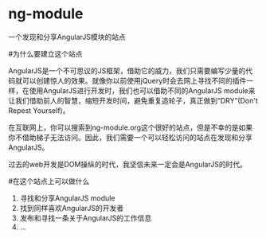 ng-module
=========

一个发现和分享AngularJS模块的站点

#为什么要建立这个站点  

AngularJS是一个不可思议的JS框架，借助它的威力，我们只需要编写少量的代码就可以创建惊人的效果。就像你以前使用jQuery时会去网上寻找不同的插件一样，在使用AngularJS进行开发时，我们也可以借助不同的AngularJS module来让我们借助前人的智慧，缩短开发时间，避免重复造轮子，真正做到“DRY”(Don't Repest Yourself)。   

在互联网上，你可以搜索到ng-module.org这个很好的站点，但是不幸的是如果你不借助梯子无法访问。因此，我们需要一个可以轻松访问的站点在发现和分享AngularJS。  

过去的web开发是DOM操纵的时代，我坚信未来一定会是AngularJS的时代。  


#在这个站点上可以做什么  

1. 寻找和分享AngularJS module  
2. 找到同样喜欢AngularJS的开发者   
3. 发布和寻找一条关于AngularJS的工作信息  
4. ...

#
